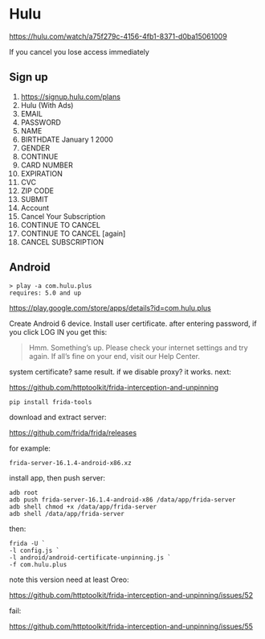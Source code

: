 # Hulu

https://hulu.com/watch/a75f279c-4156-4fb1-8371-d0ba15061009

If you cancel you lose access immediately

## Sign up

1. https://signup.hulu.com/plans
2. Hulu (With Ads)
3. EMAIL
4. PASSWORD
5. NAME
6. BIRTHDATE January 1 2000
7. GENDER
8. CONTINUE
9. CARD NUMBER
10. EXPIRATION
11. CVC
12. ZIP CODE
13. SUBMIT
14. Account
15. Cancel Your Subscription
16. CONTINUE TO CANCEL
17. CONTINUE TO CANCEL [again]
18. CANCEL SUBSCRIPTION

## Android

~~~
> play -a com.hulu.plus
requires: 5.0 and up
~~~

https://play.google.com/store/apps/details?id=com.hulu.plus

Create Android 6 device. Install user certificate. after entering password, if
you click LOG IN you get this:

> Hmm. Something’s up. Please check your internet settings and try again. If
> all’s fine on your end, visit our Help Center.

system certificate? same result. if we disable proxy? it works. next:

https://github.com/httptoolkit/frida-interception-and-unpinning

~~~
pip install frida-tools
~~~

download and extract server:

https://github.com/frida/frida/releases

for example:

~~~
frida-server-16.1.4-android-x86.xz
~~~

install app, then push server:

~~~
adb root
adb push frida-server-16.1.4-android-x86 /data/app/frida-server
adb shell chmod +x /data/app/frida-server
adb shell /data/app/frida-server
~~~

then:

~~~
frida -U `
-l config.js `
-l android/android-certificate-unpinning.js `
-f com.hulu.plus
~~~

note this version need at least Oreo:

https://github.com/httptoolkit/frida-interception-and-unpinning/issues/52

fail:

https://github.com/httptoolkit/frida-interception-and-unpinning/issues/55

